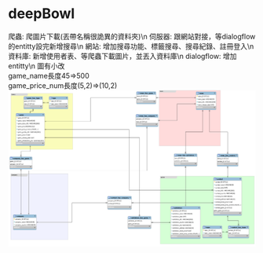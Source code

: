 # deepBowl 
  爬蟲: 爬圖片下載(丟帶名稱很詭異的資料夾)\n
  伺服器: 跟網站對接，等dialogflow的entitty設完新增搜尋\n
  網站: 增加搜尋功能、標籤搜尋、搜尋紀錄、註冊登入\n
  資料庫: 新增使用者表、等爬蟲下載圖片，並丟入資料庫\n
  dialogflow: 增加entitty\n
  圖有小改  
  game_name長度45=>500  
  game_price_num長度(5,2)=>(10,2)  
  ![image](https://github.com/d0542218/deepBowl/blob/master/database/game_chatbot%20ver1.1/game_chatbot.png)
